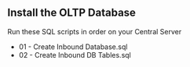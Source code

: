 <h2>Install the OLTP Database</h2> 

Run these SQL scripts in order on your Central Server
* 01 - Create Inbound Database.sql
* 02 - Create Inbound DB Tables.sql
